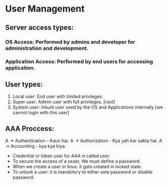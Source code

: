 # User Management

## Server access types:

### OS Access: Performed by admins and developer for administration and development.
### Application Access: Performed by end users for accessing application.

## User types:

1. Local user: End user with limited privileges.
2. Super user: Admin user with full privileges. [root]
3. System user: Inbuilt user used by the OS and Applications internally [we cannot login with this user]

## AAA Proccess:

A -> Authentication - Kaun hai.
A -> Authorization - Kya yah kar sakta hai.
A -> Accounting - kya kya kiya.

* Credential or token user for AAA is called user.
* To secure the access of a usser, We must define a password.
* When we create a user in linux: it gets created in locked state.
* To unlock a user: it is mandotory to either seta password or disable password.

